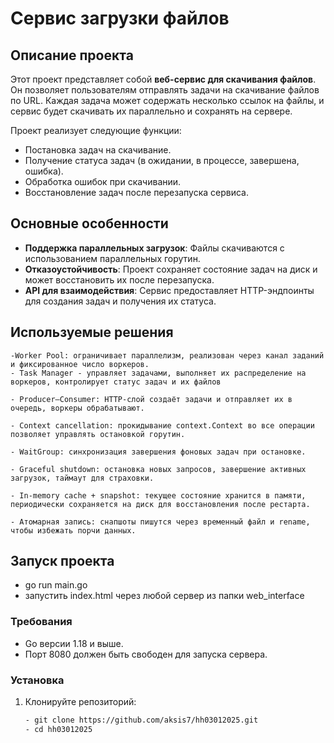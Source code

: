 # Сервис загрузки файлов

## Описание проекта

Этот проект представляет собой **веб-сервис для скачивания файлов**. Он позволяет пользователям отправлять задачи на скачивание файлов по URL. Каждая задача может содержать несколько ссылок на файлы, и сервис будет скачивать их параллельно и сохранять на сервере. 

Проект реализует следующие функции:
- Постановка задач на скачивание.
- Получение статуса задач (в ожидании, в процессе, завершена, ошибка).
- Обработка ошибок при скачивании.
- Восстановление задач после перезапуска сервиса.

## Основные особенности

- **Поддержка параллельных загрузок**: Файлы скачиваются с использованием параллельных горутин.
- **Отказоустойчивость**: Проект сохраняет состояние задач на диск и может восстановить их после перезапуска.
- **API для взаимодействия**: Сервис предоставляет HTTP-эндпоинты для создания задач и получения их статуса.
## Используемые решения
    -Worker Pool: ограничивает параллелизм, реализован через канал заданий и фиксированное число воркеров.
    - Task Manager - управляет задачами, выполняет их распределение на воркеров, контролирует статус задач и их файлов
    
    - Producer–Consumer: HTTP-слой создаёт задачи и отправляет их в очередь, воркеры обрабатывают.
    
    - Context cancellation: прокидывание context.Context во все операции позволяет управлять остановкой горутин.
    
    - WaitGroup: синхронизация завершения фоновых задач при остановке.
    
    - Graceful shutdown: остановка новых запросов, завершение активных загрузок, таймаут для страховки.
    
    - In-memory cache + snapshot: текущее состояние хранится в памяти, периодически сохраняется на диск для восстановления после рестарта.
    
    - Атомарная запись: снапшоты пишутся через временный файл и rename, чтобы избежать порчи данных.
## Запуск проекта

 - go run main.go
 - запустить index.html через любой сервер из папки web_interface
### Требования

- Go версии 1.18 и выше.
- Порт 8080 должен быть свободен для запуска сервера.

### Установка

1. Клонируйте репозиторий:
   ```bash
   - git clone https://github.com/aksis7/hh03012025.git
   - cd hh03012025
